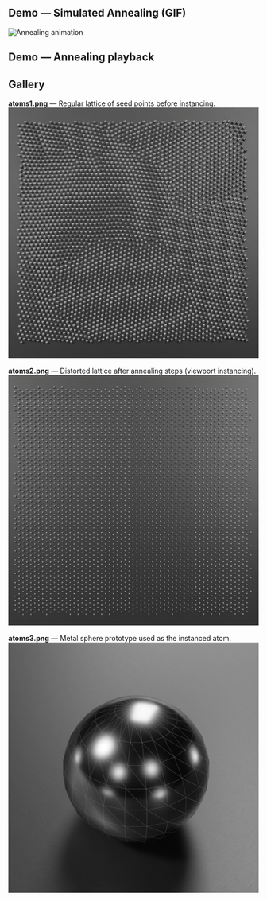 
## Demo — Simulated Annealing (GIF)

<img src="../../docs/media/recocido_480.gif" alt="Annealing animation" width="480"/>




## Demo — Annealing playback



## Gallery

**atoms1.png** — Regular lattice of seed points before instancing.  
![atoms1](../../docs/media/atoms1.png)

**atoms2.png** — Distorted lattice after annealing steps (viewport instancing).  
![atoms2](../../docs/media/atoms2.png)

**atoms3.png** — Metal sphere prototype used as the instanced atom.  
![atoms3](../../docs/media/atoms3.png)
